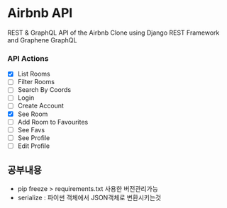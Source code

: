 # Airbnb API

REST & GraphQL API of the Airbnb Clone using Django REST Framework and Graphene GraphQL

### API Actions

- [x] List Rooms
- [ ] Filter Rooms
- [ ] Search By Coords
- [ ] Login
- [ ] Create Account
- [x] See Room
- [ ] Add Room to Favourites
- [ ] See Favs
- [ ] See Profile
- [ ] Edit Profile

<!-- pip freeze > requirements.txt -->

## 공부내용

- pip freeze > requirements.txt 사용한 버전관리가능
- serialize : 파이썬 객체에서 JSON객체로 변환시키는것
